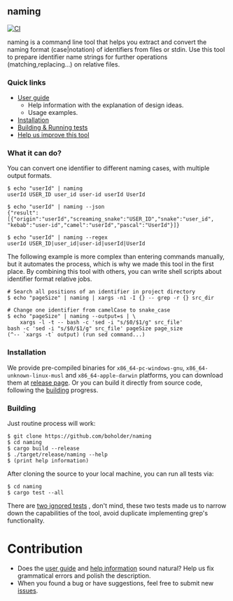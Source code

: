 ## naming

[![CI](https://github.com/boholder/naming/actions/workflows/ci.yml/badge.svg)](https://github.com/boholder/naming/actions/workflows/ci.yml)

naming is a command line tool that helps you extract and convert the naming format (case|notation)
of identifiers from files or stdin. Use this tool to prepare identifier name strings for further
operations (matching,replacing...) on relative files.

### Quick links

* [User guide](doc/USERGUIDE.md)
    * Help information with the explanation of design ideas.
    * Usage examples.
* [Installation](#installation)
* [Building & Running tests](#building)
* [Help us improve this tool](#contribution)

### What it can do?

You can convert one identifier to different naming cases, with multiple output formats.

```text
$ echo "userId" | naming
userId USER_ID user_id user-id userId UserId

$ echo "userId" | naming --json
{"result":[{"origin":"userId","screaming_snake":"USER_ID","snake":"user_id",
"kebab":"user-id","camel":"userId","pascal":"UserId"}]}

$ echo "userId" | naming --regex
userId USER_ID|user_id|user-id|userId|UserId
```

The following example is more complex than entering commands manually, but it automates the process,
which is why we made this tool in the first place. By combining this tool with others, you can write
shell scripts about identifier format relative jobs.

```text
# Search all positions of an identifier in project directory
$ echo "pageSize" | naming | xargs -n1 -I {} -- grep -r {} src_dir

# Change one identifier from camelCase to snake_case
$ echo "pageSize" | naming --output=s | \
    xargs -l -t -- bash -c 'sed -i "s/$0/$1/g" src_file'
bash -c 'sed -i "s/$0/$1/g" src_file' pageSize page_size
(^-- `xargs -t` output) (run sed command...)
```

### Installation

We provide pre-compiled binaries for `x86_64-pc-windows-gnu`, `x86_64-unknown-linux-musl`
and `x86_64-apple-darwin` platforms, you can download them at
[release page](https://github.com/boholder/naming/releases). Or you can build it directly from
source code, following the [building](#building) progress.

### Building

Just routine process will work:

```text
$ git clone https://github.com/boholder/naming
$ cd naming
$ cargo build --release
$ ./target/release/naming --help
$ (print help information)
```

After cloning the source to your local machine, you can run all tests via:

```text
$ cd naming
$ cargo test --all
```

There are
[two ignored tests](crates/clt_lib/tests/identifying_ability_on_languages.rs)
, don't mind, these two tests made us to narrow down the capabilities of the tool, avoid duplicate
implementing grep's functionality.

# Contribution

* Does the [user guide](doc/USERGUIDE.md) and [help information](crates/core/app.rs) sound natural?
  Help us fix grammatical errors and polish the description.
* When you found a bug or have suggestions, feel free to submit
  new [issues](https://github.com/boholder/naming/issues/new).
